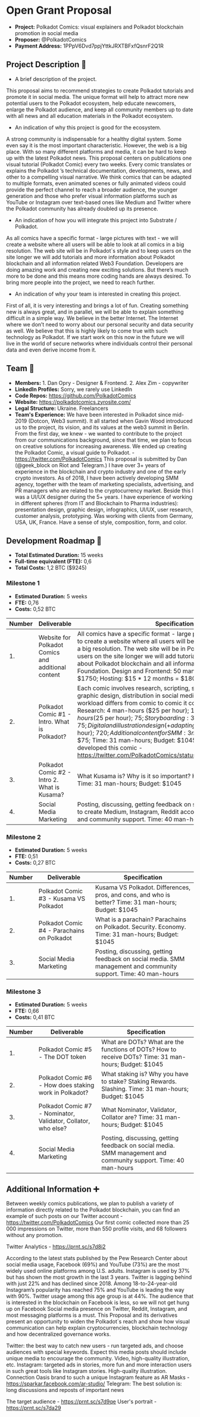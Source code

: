 # Open Grant Proposal


* **Project:** Polkadot Comics: visual explainers and Polkadot blockchain promotion in social media
* **Proposer:** @PolkadotComics
* **Payment Address:** 1PPpV6Dvd7ppjYttkJRXTBFxfQsnrF2Q1R  



## Project Description :page_facing_up: 

  * A brief description of the project.

This proposal aims to recommend strategies to create Polkadot tutorials and promote it in social media. The unique format will help to attract more new potential users to the Polkadot ecosystem, help educate newcomers, enlarge the Polkadot audience, and keep all community members up to date with all news and all education materials in the Polkadot ecosystem. 

  * An indication of why this project is good for the ecosystem.

A strong community is indispensable for a healthy digital system. Some even say it is the most important characteristic. However, the web is a big place. With so many different platforms and media, it can be hard to keep up with the latest Polkadot news. This proposal centers on publications one visual tutorial (Polkadot Comic) every two weeks. Every comic translates or explains the Polkadot ’s technical documentation, developments, news, and other to a compelling visual narrative. We think comics that can be adapted to multiple formats, even animated scenes or fully animated videos could provide the perfect channel to reach a broader audience, the younger generation and those who prefer visual information platforms such as YouTube or Instagram over text-based ones like Medium and Twitter where the Polkadot community has already doubled up its presence.


  * An indication of how you will integrate this project into Substrate / Polkadot.

As all comics have a specific format - large pictures with text - we will create a website where all users will be able to look at all comics in a big resolution. The web site will be in Polkadot`s style and to keep users on the site longer we will add tutorials and more information about Polkadot blockchain and all information related Web3 Foundation. Developers are doing amazing work and creating new exciting solutions. But there’s much more to be done and this means more coding hands are always desired. To bring more people into the project, we need to reach further.


  * An indication of why your team is interested in creating this project.

First of all, it is very interesting and brings a lot of fun. Creating something new is always great, and in parallel, we will be able to explain something difficult in a simple way.
We believe in the better Internet. The Internet where we don’t need to worry about our personal security and data security as well. We believe that this is highly likely to come true with such technology as Polkadot. If we start work on this now in the future we will live in the world of secure networks where individuals control their personal data and even derive income from it.


## Team :busts_in_silhouette:

* **Members:** 1. Dan Opry - Designer & Frontend. 2. Alex Zim - copywriter
* **LinkedIn Profiles:** Sorry, we rarely use LinkedIn
* **Code Repos:** https://github.com/PolkadotComics 
* **Website:**	https://polkadotcomics.zyrosite.com/ 
* **Legal Structure:** Ukraine. Freelancers  
* **Team's Experience:** We have been interested in Polkadot since mid-2019 (Dotcon, Web3 summit). It all started when Gavin Wood introduced us to the project, its vision, and its values at the web3 summit in Berlin. From the first day, we knew - we wanted to contribute to the project from our communications background, since that time, we plan to focus on creative solutions for increasing awareness. We ended up creating the Polkadot Comic, a visual guide to Polkadot. - https://twitter.com/PolkadotComics 
This proposal is submitted by Dan (@geek_block on Riot and Telegram.) I have over 3+ years of experience in the blockchain and crypto industry and one of the early crypto investors. As of 2018, I have been actively developing SMM agency, together with the team of marketing specialists, advertising, and PR managers who are related to the cryptocurrency market. Beside this I was a UI/UX designer during the 5+ years. I have experience of working in different spheres (from IT and Blockchain to Pharma industries): presentation design, graphic design, infographics, UI/UX, user research, customer analysis, prototyping. Was working with clients from Germany, USA, UK, France. Have a sense of style, composition, form, and color.


## Development Roadmap :nut_and_bolt: 

* **Total Estimated Duration:** 15 weeks
* **Full-time equivalent (FTE):**  0,6 
* **Total Costs:** 1,2 BTC ($9245)

### Milestone 1
 
* **Estimated Duration:** 5 weeks 
* **FTE:**  0,76
* **Costs:** 0,52 BTC


| Number | Deliverable | Specification | 
| ------------- | ------------- | ------------- |
| 1. | Website for Polkadot Comics and additional content | All comics have a specific format - large pictures with text - we plan to create a website where all users will be able to look at all comics in a big resolution. The web site will be in Polkadot`s style and to keep users on the site longer we will add tutorials and more information about Polkadot blockchain and all information related Web3 Foundation. Design and Frontend: 50 man-hours ($35 per hour); $1750; Hosting: $15 * 12 months = $180 |  
| 2. | Polkadot Comic #1 - Intro. What is Polkadot? | Each comic involves research, scripting, storyboarding, digital and graphic design, distribution in social media, and promotion. While the workload differs from comic to comic it could be rounded to: Research: 4 man-hours ($25 per hour); $100; Scripting: 3 man-hours ($25 per hour); $75; Storyboarding: 3 man-hours ($25 per hour); $75; Digital and illustration design (+adapting): 18 man-hours ($40 per hour); $720; Additional content for SMM: 3 man-hour ($25 per hour); $75; Time: 31 man-hours; Budget: $1045. We have already developed this comic - https://twitter.com/PolkadotComics/status/1252649506656727040 |  
| 3. | Polkadot Comic #2 - Intro 2. What is Kusama? | What Kusama is? Why is it so important? How to work with Kusama? Time: 31 man-hours; Budget: $1045 |  
| 4. | Social Media Marketing | Posting, discussing, getting feedback on social media. Also we have to create Medium, Instagram, Reddit accounts. SMM management and community support. Time: 40 man-hours |   

### Milestone 2
 
* **Estimated Duration:** 5 weeks 
* **FTE:**  0,51
* **Costs:** 0,27 BTC


| Number | Deliverable | Specification | 
| ------------- | ------------- | ------------- |
| 1. | Polkadot Comic #3 - Kusama VS Polkadot | Kusama VS Polkadot. Differences, pros, and cons, and who is better? Time: 31 man-hours; Budget: $1045 |  
| 2. | Polkadot Comic #4 - Parachains on Polkadot | What is a parachain? Parachains on Polkadot. Security. Economy. Time: 31 man-hours; Budget: $1045 |  
| 3. | Social Media Marketing | Posting, discussing, getting feedback on social media. SMM management and community support. Time: 40 man-hours |  

### Milestone 3
 
* **Estimated Duration:** 5 weeks 
* **FTE:**  0,66
* **Costs:** 0,41 BTC


| Number | Deliverable | Specification | 
| ------------- | ------------- | ------------- |
| 1. | Polkadot Comic #5 - The DOT token | What are DOTs? What are the functions of DOTs? How to receive DOTs? Time: 31 man-hours; Budget: $1045 |  
| 2. | Polkadot Comic #6 - How does staking work in Polkadot? | What staking is? Why you have to stake? Staking Rewards. Slashing. Time: 31 man-hours; Budget: $1045 |  
| 3. | Polkadot Comic #7 - Nominator, Validator, Collator,  who else? | What Nominator, Validator, Collator are? Time: 31 man-hours; Budget: $1045 |  
| 4. | Social Media Marketing | Posting, discussing, getting feedback on social media. SMM management and community support. Time: 40 man-hours |  
 
## Additional Information :heavy_plus_sign: 

Between weekly comics publications, we plan to publish a variety of information directly related to the Polkadot blockchain, you can find an example of such posts on our Twitter account - https://twitter.com/PolkadotComics 
Our first comic collected more than 25 000 impressions on Twitter, more than 550 profile visits, and 68 followers without any promotion.

Twitter Analytics - https://prnt.sc/s7d8i2

According to the latest stats published by the Pew Research Center about social media usage, Facebook (69%) and YouTube (73%) are the most widely used online platforms among U.S. adults. Instagram is used by 37% but has shown the most growth in the last 3 years. Twitter is lagging behind with just 22% and has declined since 2018. Among 18-to-24-year-old Instagram’s popularity has reached 75% and YouTube is leading the way with 90%. Twitter usage among this age group is at 44%.
The audience that is interested in the blockchain on Facebook is less, so we will not get hung up on Facebook
Social media presence on Twitter, Reddit, Instagram, and most messaging platforms is a must. This Proposal and its derivatives present an opportunity to widen the Polkadot`s reach and show how visual communication can help explain cryptocurrencies, blockchain technology and how decentralized governance works.

Twitter: the best way to catch new users - run targeted ads, and choose audiences with special keywords. Expect this media posts should include unique media to encourage the community. Video, high-quality illustration, etc.
Instagram: targeted ads in stories, more fun and more interaction users in such great tools like Instagram stories. High-quality illustration. Connection Oasis brand to such a unique Instagram feature as AR Masks - https://sparkar.facebook.com/ar-studio/ 
Telegram: The best solution is: long discussions and reposts of important news

The target audience - https://prnt.sc/s7d9qe
User's portrait - https://prnt.sc/s7da29

 
